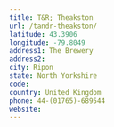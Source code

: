 ```yaml
---
title: T&R; Theakston
url: /tandr-theakston/
latitude: 43.3906
longitude: -79.8049
address1: The Brewery
address2: 
city: Ripon
state: North Yorkshire
code: 
country: United Kingdom
phone: 44-(01765)-689544
website: 
---
```


